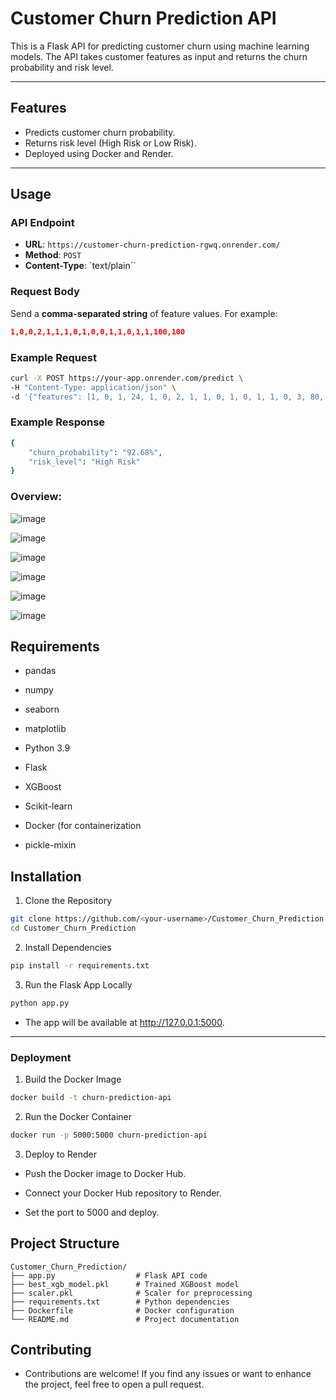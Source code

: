 # Customer Churn Prediction API 

This is a Flask API for predicting customer churn using machine learning models. The API takes customer features as input and returns the churn probability and risk level.

---

## Features
- Predicts customer churn probability.
- Returns risk level (High Risk or Low Risk).
- Deployed using Docker and Render.

---

## Usage

### API Endpoint
- **URL**: `https://customer-churn-prediction-rgwq.onrender.com/`
- **Method**: `POST`
- **Content-Type**: `text/plain``

### Request Body
Send a **comma-separated string** of feature values. For example:
```json 
1,0,0,2,1,1,1,0,1,0,0,1,1,0,1,1,100,100
```

### Example Request

```bash
curl -X POST https://your-app.onrender.com/predict \
-H "Content-Type: application/json" \
-d '{"features": [1, 0, 1, 24, 1, 0, 2, 1, 1, 0, 1, 0, 1, 1, 0, 3, 80, 1500]}'
```
### Example Response

```bash
{
    "churn_probability": "92.68%",
    "risk_level": "High Risk"
}
```

### Overview:

![image](https://github.com/user-attachments/assets/e6404cbf-c7b0-42cf-a507-4ff8ee39430e)


![image](https://github.com/user-attachments/assets/34040d6e-8014-4ce5-b8d6-6620b69cb141)


![image](https://github.com/user-attachments/assets/aa7aebf1-e0da-4103-8e93-bc2eeb7b9513)


![image](https://github.com/user-attachments/assets/4015891b-0276-489b-a4bc-9706e8290c85)


![image](https://github.com/user-attachments/assets/ae58269c-524c-4367-b22a-1fcb2ff345e4)


![image](https://github.com/user-attachments/assets/60737f58-6fd9-4059-aac9-ba4be5608a73)


## Requirements 
- pandas

- numpy

- seaborn

- matplotlib

- Python 3.9

- Flask

- XGBoost

- Scikit-learn

- Docker (for containerization

- pickle-mixin

## Installation
1. Clone the Repository
```bash
git clone https://github.com/<your-username>/Customer_Churn_Prediction.git
cd Customer_Churn_Prediction
```

2. Install Dependencies
```bash
pip install -r requirements.txt
```

3. Run the Flask App Locally
```bash
python app.py
```

- The app will be available at http://127.0.0.1:5000.

---
### Deployment
1. Build the Docker Image
```bash
docker build -t churn-prediction-api
```

2. Run the Docker Container
```bash
docker run -p 5000:5000 churn-prediction-api
```

3. Deploy to Render
- Push the Docker image to Docker Hub.
- Connect your Docker Hub repository to Render.

- Set the port to 5000 and deploy.

## Project Structure
```
Customer_Churn_Prediction/
├── app.py                  # Flask API code
├── best_xgb_model.pkl      # Trained XGBoost model
├── scaler.pkl              # Scaler for preprocessing
├── requirements.txt        # Python dependencies
├── Dockerfile              # Docker configuration
└── README.md               # Project documentation
```

## Contributing
- Contributions are welcome! If you find any issues or want to enhance the project, feel free to open a pull request.



